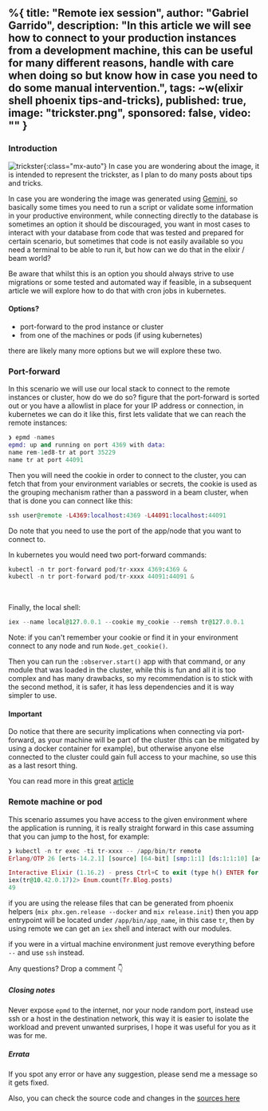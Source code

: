 %{
  title: "Remote iex session",
  author: "Gabriel Garrido",
  description: "In this article we will see how to connect to your production instances from a development machine, this
  can be useful for many different reasons, handle with care when doing so but know how in case you need to do some
  manual intervention.",
  tags: ~w(elixir shell phoenix tips-and-tricks),
  published: true,
  image: "trickster.png",
  sponsored: false,
  video: ""
}
---

### **Introduction**

![trickster](/images/trickster.png){:class="mx-auto"}
In case you are wondering about the image, it is intended to represent the trickster, as I plan to do many posts about
tips and tricks.
<br />

In case you are wondering the image was generated using [Gemini](https://gemini.google.com), so basically some times you
need to run a script or validate some information in your productive environment, while connecting directly to the
database is sometimes an option it should be discouraged, you want in most cases to interact with your database from
code that was tested and prepared for certain scenario, but sometimes that code is not easily available so you need a
terminal to be able to run it, but how can we do that in the elixir / beam world?
<br />

Be aware that whilst this is an option you should always strive to use migrations or some tested and automated way if
feasible, in a subsequent article we will explore how to do that with cron jobs in kubernetes.
<br />

#### Options?
* port-forward to the prod instance or cluster
* from one of the machines or pods (if using kubernetes)

there are likely many more options but we will explore these two.
<br />

### **Port-forward**
In this scenario we will use our local stack to connect to the remote instances or cluster, how do we do so? figure that
the port-forward is sorted out or you have a allowlist in place for your IP address or connection, in kubernetes we can
do it like this, first lets validate that we can reach the remote instances:
```elixir
❯ epmd -names
epmd: up and running on port 4369 with data:
name rem-1ed8-tr at port 35229
name tr at port 44091
```
Then you will need the cookie in order to connect to the cluster, you can fetch that from your environment variables or
secrets, the cookie is used as the grouping mechanism rather than a password in a beam cluster, when that is done you
can connect like this:
```elixir
ssh user@remote -L4369:localhost:4369 -L44091:localhost:44091
```
Do note that you need to use the port of the app/node that you want to connect to.

In kubernetes you would need two port-forward commands: 
```elixir
kubectl -n tr port-forward pod/tr-xxxx 4369:4369 &
kubectl -n tr port-forward pod/tr-xxxx 44091:44091 &
```
<br />

Finally, the local shell:
```elixir
iex --name local@127.0.0.1 --cookie my_cookie --remsh tr@127.0.0.1
```
Note: if you can't remember your cookie or find it in your environment connect to any node and run `Node.get_cookie()`.
<br />

Then you can run the `:observer.start()` app with that command, or any module that was loaded in the cluster, while this
is fun and all it is too complex and has many drawbacks, so my recommendation is to stick with the second method, it is
safer, it has less dependencies and it is way simpler to use.
<br />

#### **Important** 

Do notice that there are security implications when connecting via port-forward, as your machine will be part of the
cluster (this can be mitigated by using a docker container for example), but otherwise anyone else connected to the
cluster could gain full access to your machine, so use this as a last resort thing.

You can read more in this great [article](https://broot.ca/erlang-remsh-is-dangerous.html)
<br />

### **Remote machine or pod**
This scenario assumes you have access to the given environment where the application is running, it is really straight
forward in this case assuming that you can jump to the host, for example:
```elixir
❯ kubectl -n tr exec -ti tr-xxxx -- /app/bin/tr remote
Erlang/OTP 26 [erts-14.2.1] [source] [64-bit] [smp:1:1] [ds:1:1:10] [async-threads:1] [jit]

Interactive Elixir (1.16.2) - press Ctrl+C to exit (type h() ENTER for help)
iex(tr@10.42.0.17)2> Enum.count(Tr.Blog.posts)
49
```
if you are using the release files that can be generated from phoenix helpers (`mix phx.gen.release --docker` and 
`mix release.init`) then you app entrypoint will be located under `/app/bin/app_name`, in this case `tr`, then by using 
remote we can get an `iex` shell and interact with our modules.

if you were in a virtual machine environment just remove everything before `--` and use `ssh` instead.

Any questions? Drop a comment 👇
<br />

##### **Closing notes**
Never expose `epmd` to the internet, nor your node random port, instead use ssh or a host in the destination network,
this way it is easier to isolate the workload and prevent unwanted surprises, I hope it was useful for you as it was for
me.
<br />
##### **Errata**
If you spot any error or have any suggestion, please send me a message so it gets fixed.

Also, you can check the source code and changes in the [sources here](https://github.com/kainlite/tr)

<br />

